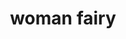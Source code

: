 ---
layout: people&body
title: woman fairy
emoji: woman_fairy
permalink: 🧚‍♀️.html
image: assets/img/3moji/woman_fairy.png
---
